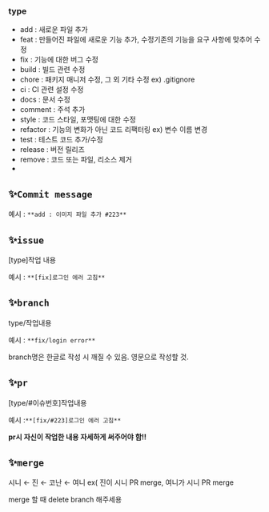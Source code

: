### type

- add : 새로운 파일 추가
- feat : 만들어진 파일에 새로운 기능 추가, 수정기존의 기능을 요구 사항에 맞추어 수정
- fix : 기능에 대한 버그 수정
- build : 빌드 관련 수정
- chore : 패키지 매니저 수정, 그 외 기타 수정 ex) .gitignore
- ci : CI 관련 설정 수정
- docs : 문서 수정
- comment : 주석 추가
- style : 코드 스타일, 포맷팅에 대한 수정
- refactor : 기능의 변화가 아닌 코드 리팩터링 ex) 변수 이름 변경
- test : 테스트 코드 추가/수정
- release : 버전 릴리즈
- remove : 코드 또는 파일, 리소스 제거
- 
## ✨`Commit message`

예시 : `**add : 이미지 파일 추가 #223**`

## ✨`issue`

[type]작업 내용

예시 : `**[fix]로그인 에러 고침**`

## ✨`branch`

type/작업내용

예시 : `**fix/login error**`

branch명은 한글로 작성 시 깨질 수 있음. 영문으로 작성할 것.

## ✨`pr`

[type/#이슈번호]작업내용

예시 :`**[fix/#223]로그인 에러 고침**`

**pr시 자신이 작업한 내용 자세하게 써주어야 함!!**

## ✨`merge`

시니 ← 진 ← 코난 ← 여니 ex( 진이 시니 PR merge, 여니가 시니 PR merge

merge 할 때 delete branch 해주세용
